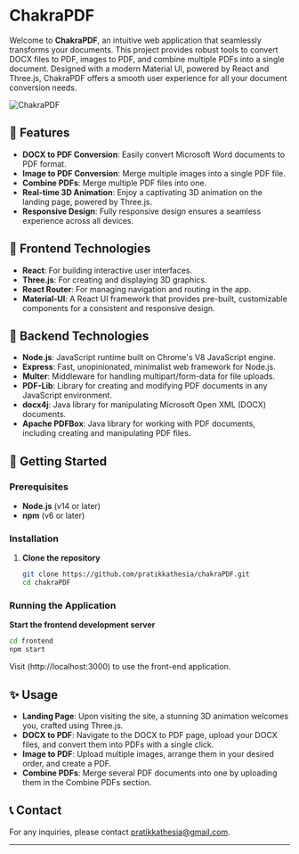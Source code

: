# ChakraPDF

Welcome to **ChakraPDF**, an intuitive web application that seamlessly transforms your documents. This project provides robust tools to convert DOCX files to PDF, images to PDF, and combine multiple PDFs into a single document. Designed with a modern Material UI, powered by React and Three.js, ChakraPDF offers a smooth user experience for all your document conversion needs.

![ChakraPDF](https://github.com/user-attachments/assets/226c1c13-c5ca-408c-90db-b213dd6cd89a)

## 🚀 Features
- **DOCX to PDF Conversion**: Easily convert Microsoft Word documents to PDF format.
- **Image to PDF Conversion**: Merge multiple images into a single PDF file.
- **Combine PDFs**: Merge multiple PDF files into one.
- **Real-time 3D Animation**: Enjoy a captivating 3D animation on the landing page, powered by Three.js.
- **Responsive Design**: Fully responsive design ensures a seamless experience across all devices.
  
## 🎨 Frontend Technologies
- **React**: For building interactive user interfaces.
- **Three.js**: For creating and displaying 3D graphics.
- **React Router**: For managing navigation and routing in the app.
- **Material-UI**: A React UI framework that provides pre-built, customizable components for a consistent and responsive design.

## 🔧 Backend Technologies
- **Node.js**: JavaScript runtime built on Chrome's V8 JavaScript engine.
- **Express**: Fast, unopinionated, minimalist web framework for Node.js.
- **Multer**: Middleware for handling multipart/form-data for file uploads.
- **PDF-Lib**: Library for creating and modifying PDF documents in any JavaScript environment.
- **docx4j**: Java library for manipulating Microsoft Open XML (DOCX) documents.
- **Apache PDFBox**: Java library for working with PDF documents, including creating and manipulating PDF files.

## 🌟 Getting Started

### Prerequisites
- **Node.js** (v14 or later)
- **npm** (v6 or later)

### Installation
1. **Clone the repository**
   ```bash
   git clone https://github.com/pratikkathesia/chakraPDF.git
   cd chakraPDF
   ```
### Running the Application
**Start the frontend development server**
```bash
cd frontend
npm start
```

Visit (http://localhost:3000) to use the front-end application.

## ✨ Usage
- **Landing Page**: Upon visiting the site, a stunning 3D animation welcomes you, crafted using Three.js.
- **DOCX to PDF**: Navigate to the DOCX to PDF page, upload your DOCX files, and convert them into PDFs with a single click.
- **Image to PDF**: Upload multiple images, arrange them in your desired order, and create a PDF.
- **Combine PDFs**: Merge several PDF documents into one by uploading them in the Combine PDFs section.

## 📞 Contact
For any inquiries, please contact [pratikkathesia@gmail.com](mailto:pratikkathesia@gmail.com).

---
